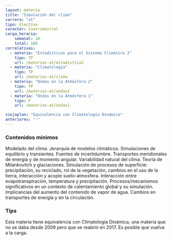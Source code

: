 ```yaml
---
layout: materia
title: "Simulación del clima"
carrera: "at"
tipo: Electiva
caracter: Cuatrimestral
carga_horaria: 
    semanal: 10
    total: 160
correlativas:
  - materia: "Estadísticas para el Sistema Climático 2"
    tipo: TP
    url: /materias-at/estadistica2
  - materia: "Climatología"
    tipo: TP
    url: /materias-at/clima
  - materia: "Ondas en la Atmósfera 2"
    tipo: TP
    url: /materias-at/ondas2
  - materia: "Ondas en la Atmósfera 1"
    tipo: F
    url: /materias-at/ondas1

viejoplan: "Equivalencia con Climatología Dinámica"
anteriores: "-"
---
```


### Contenidos mínimos
Modelado del clima. Jerarquía de modelos climáticos. Simulaciones de equilibrio y transientes.  Fuentes de incertidumbre.  Transportes meridionales de energía y de momento angular. Variabilidad natural del clima. Teoría de Milankovitch y glaciaciones. Simulación de procesos de superficie: precipitación, su reciclado, rol de la vegetación,  cambios en el uso de la tierra, interacción y acople suelo-atmosfera. Interacción entre evapotranspiración, temperatura y precipitación. Procesos/mecanismos significativos en un contexto de calentamiento global y su simulación. Implicancias del aumento del contenido de vapor de agua. Cambios en transportes de energía y en la circulación. 

### Tips
Esta materia tiene equivalencia con Climatología Dinámica, una materia que no se daba desde 2009 pero que se reabrió en 2017. Es posible que vuelva a la carga. 